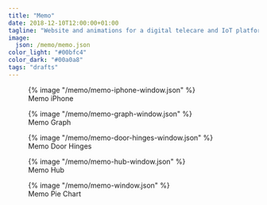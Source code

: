 ```yaml
---
title: "Memo"
date: 2018-12-10T12:00:00+01:00
tagline: "Website and animations for a digital telecare and IoT platform"
image:
  json: /memo/memo.json
color_light: "#00bfc4"
color_dark: "#00a0a8"
tags: "drafts"
---
```


<figure>
  <div class="c-image-background u-rounded">
    {% image "/memo/memo-iphone-window.json" %}
  </div>
  <figcaption>
    Memo iPhone
  </figcaption>
</figure>

<figure>
  <div class="c-image-background u-rounded">
    {% image "/memo/memo-graph-window.json" %}
  </div>
  <figcaption>
    Memo Graph
  </figcaption>
</figure>

<figure>
  <div class="c-image-background u-rounded">
    {% image "/memo/memo-door-hinges-window.json" %}
  </div>
  <figcaption>
    Memo Door Hinges
  </figcaption>
</figure>

<figure>
  <div class="c-image-background u-rounded">
    {% image "/memo/memo-hub-window.json" %}
  </div>
  <figcaption>
    Memo Hub
  </figcaption>
</figure>

<figure>
  <div class="c-image-background u-rounded">
    {% image "/memo/memo-window.json" %}
  </div>
  <figcaption>
    Memo Pie Chart
  </figcaption>
</figure>
